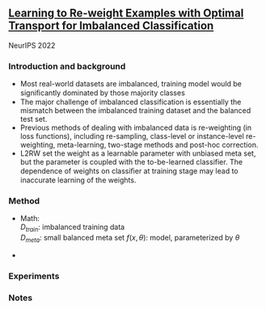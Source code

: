 ## [Learning to Re-weight Examples with Optimal Transport for Imbalanced Classification](https://arxiv.org/pdf/2208.02951.pdf)
NeurIPS 2022

### Introduction and background
- Most real-world datasets are imbalanced, training model would be signiﬁcantly dominated by those majority classes
- The major challenge of imbalanced classification is essentially the mismatch between the imbalanced training dataset and the balanced test set.
- Previous methods of dealing with imbalanced data is re-weighting (in loss functions), including re-sampling, class-level or instance-level re-weighting, meta-learning, two-stage methods and post-hoc correction.
- L2RW set the weight as a learnable parameter with unbiased meta set, but the parameter is coupled with the to-be-learned classifier. The dependence of weights on classiﬁer at training stage may lead to inaccurate learning of the weights.

### Method
- Math:  
$D_{train}$: imbalanced training data  
$D_{meta}$: small balanced meta set
$f(x, \theta)$: model, parameterized by $\theta$

- 

### Experiments

### Notes
